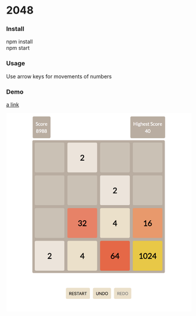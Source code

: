 # 2048

### Install
npm install  
npm start

### Usage
Use arrow keys for movements of numbers

### Demo
[a link](https://maheshramaiah.github.io/2048/)

<img src="./src/assets/reference.png" width="500">